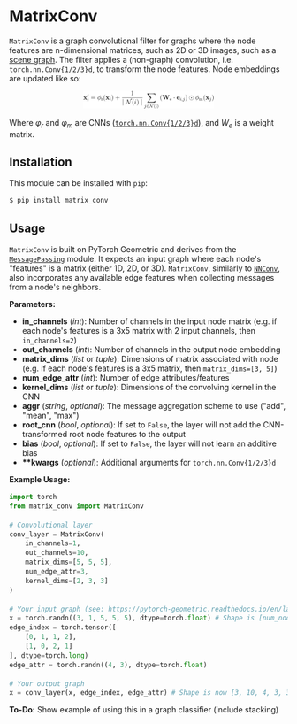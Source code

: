 # MatrixConv

`MatrixConv` is a graph convolutional filter for graphs where the node features are n-dimensional matrices, such as 2D or 3D images, such as a [scene graph](https://en.wikipedia.org/wiki/Scene_graph). The filter applies a (non-graph) convolution, i.e. `torch.nn.Conv{1/2/3}d`, to transform the node features. Node embeddings are updated like so:

<p align="center">
    <img src="assets/equation.png" width="47%" />
</p>

Where _&phi;<sub>r</sub>_ and _&phi;<sub>m</sub>_ are CNNs ([`torch.nn.Conv{1/2/3}d`](https://pytorch.org/docs/stable/nn.html#torch.nn.Conv1d)), and _W<sub>e</sub>_ is a weight matrix.

## Installation

This module can be installed with `pip`:

```bash
$ pip install matrix_conv
```

## Usage

`MatrixConv` is built on PyTorch Geometric and derives from the [`MessagePassing`](https://pytorch-geometric.readthedocs.io/en/latest/modules/nn.html#torch_geometric.nn.conv.message_passing.MessagePassing) module. It expects an input graph where each node's "features" is a matrix (either 1D, 2D, or 3D). `MatrixConv`, similarly to [`NNConv`](https://pytorch-geometric.readthedocs.io/en/latest/modules/nn.html#torch_geometric.nn.conv.NNConv), also incorporates any available edge features when collecting messages from a node's neighbors.

**Parameters:**

- **in_channels** (_int_): Number of channels in the input node matrix (e.g. if each node's features is a 3x5 matrix with 2 input channels, then `in_channels=2`)
- **out_channels** (_int_): Number of channels in the output node embedding
- **matrix_dims** (_list_ or _tuple_): Dimensions of matrix associated with node (e.g. if each node's features is a 3x5 matrix, then `matrix_dims=[3, 5]`)
- **num_edge_attr** (_int_): Number of edge attributes/features
- **kernel_dims** (_list_ or _tuple_): Dimensions of the convolving kernel in the CNN
- **aggr** (_string_, _optional_): The message aggregation scheme to use ("add", "mean", "max")
- **root_cnn** (_bool_, _optional_): If set to `False`, the layer will not add the CNN-transformed root node features to the output
- **bias** (_bool_, _optional_): If set to `False`, the layer will not learn an additive bias
- **\*\*kwargs** (_optional_): Additional arguments for `torch.nn.Conv{1/2/3}d`

**Example Usage:**

```python
import torch
from matrix_conv import MatrixConv

# Convolutional layer
conv_layer = MatrixConv(
    in_channels=1,
    out_channels=10,
    matrix_dims=[5, 5, 5],
    num_edge_attr=3,
    kernel_dims=[2, 3, 3]
)

# Your input graph (see: https://pytorch-geometric.readthedocs.io/en/latest/notes/introduction.html#data-handling-of-graphs)
x = torch.randn((3, 1, 5, 5, 5), dtype=torch.float) # Shape is [num_nodes, in_channels, *matrix_dims]
edge_index = torch.tensor([
    [0, 1, 1, 2],
    [1, 0, 2, 1]
], dtype=torch.long)
edge_attr = torch.randn((4, 3), dtype=torch.float)

# Your output graph
x = conv_layer(x, edge_index, edge_attr) # Shape is now [3, 10, 4, 3, 3]
```

**To-Do:** Show example of using this in a graph classifier (include stacking)
